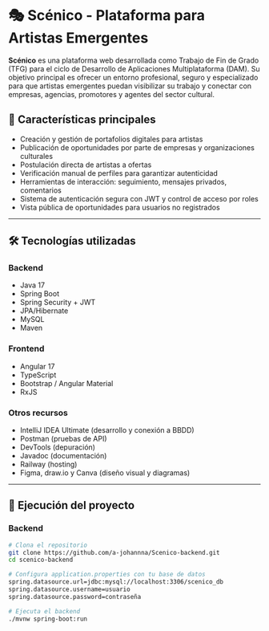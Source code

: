 # 🎭 Scénico - Plataforma para Artistas Emergentes

**Scénico** es una plataforma web desarrollada como Trabajo de Fin de Grado (TFG) para el ciclo de Desarrollo de Aplicaciones Multiplataforma (DAM).
Su objetivo principal es ofrecer un entorno profesional, seguro y especializado para que artistas emergentes puedan visibilizar su trabajo y conectar con empresas, agencias, promotores y agentes del sector cultural.

## 🧩 Características principales

- Creación y gestión de portafolios digitales para artistas
- Publicación de oportunidades por parte de empresas y organizaciones culturales
- Postulación directa de artistas a ofertas
- Verificación manual de perfiles para garantizar autenticidad
- Herramientas de interacción: seguimiento, mensajes privados, comentarios
- Sistema de autenticación segura con JWT y control de acceso por roles
- Vista pública de oportunidades para usuarios no registrados

---

## 🛠️ Tecnologías utilizadas

### Backend
- Java 17
- Spring Boot
- Spring Security + JWT
- JPA/Hibernate
- MySQL
- Maven

### Frontend
- Angular 17
- TypeScript
- Bootstrap / Angular Material
- RxJS

### Otros recursos
- IntelliJ IDEA Ultimate (desarrollo y conexión a BBDD)
- Postman (pruebas de API)
- DevTools (depuración)
- Javadoc (documentación)
- Railway (hosting)
- Figma, draw.io y Canva (diseño visual y diagramas)


---

## 🚀 Ejecución del proyecto

### Backend

```bash
# Clona el repositorio
git clone https://github.com/a-johannna/Scenico-backend.git
cd scenico-backend

# Configura application.properties con tu base de datos
spring.datasource.url=jdbc:mysql://localhost:3306/scenico_db
spring.datasource.username=usuario
spring.datasource.password=contraseña

# Ejecuta el backend
./mvnw spring-boot:run

